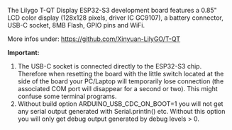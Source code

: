 The Lilygo T-QT Display ESP32-S3 development board features a 0.85" LCD color display (128x128 pixels, driver IC GC9107), a battery connector, USB-C socket, 8MB Flash, GPIO pins and WiFi.

More infos under:  https://github.com/Xinyuan-LilyGO/T-QT

**Important:**
1) The USB-C socket is connected directly to the ESP32-S3 chip. Therefore when resetting the board with the little switch located at the side of the board your PC/Laptop will temporarily lose connection (the associated COM port will disappear for a second or two). This might confuse some terminal programs.
2) Without build option ARDUINO_USB_CDC_ON_BOOT=1 you will not get any serial output generated with Serial.println() etc. Without this option you will only get debug output generated by debug levels > 0.



